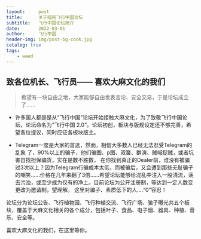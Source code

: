 ```yaml
---
layout:     post
title:      关于暗网飞行中国论坛
subtitle:   飞行中国论坛简介
date:       2022-03-01
author:     飞行中国
header-img: img/post-bg-cook.jpg
catalog: true
tags:
    - weed
---
```




## 致各位机长、飞行员—— 喜欢大麻文化的我们

> 希望有一块自由之地，大家能够自由发表言论、安全交易，于是论坛成立了......

- 许多国人都是是从“飞行中国”论坛开始接触大麻文化，为了致敬飞行中国论坛，论坛命名为“飞行中国 2.0”。论坛初创，板块与版规设定还不够完善，希望各位提议，同时应征各板块版主。


- Telegram一度是大家的首选，然而，相信大多数人已经无法忍受Telegram的乱象 了，90%以上的骗子，他们骗图、p图、双簧、群演、贼喊捉贼，或者坑害自找担保骗货，实在是数不胜数， 在你找到真正的Dealer前，谁没有被骗过3次以上？因为Telegram行骗成本太低，而被骗后，又会遭到那些无耻骗子的嘲笑......价格在几年来翻了3倍......希望论坛能够给混乱中注入一股清流，荡去污浊，或至少成为仅有的净土。目前论坛为公开注册制，等达到一定人数变更改为邀请制，望理解。
这里对骗子、素质低下的人....“0”容忍！

论坛分为论坛公告、飞行植物园、飞行种植交流、飞行广场、骗子曝光共五个板块，覆盖于大麻文化相关的各个成分，包括叶子、食品、电子烟、器具、种植、音乐、安全等。

喜欢大麻文化的我们，在这里等你。

 


